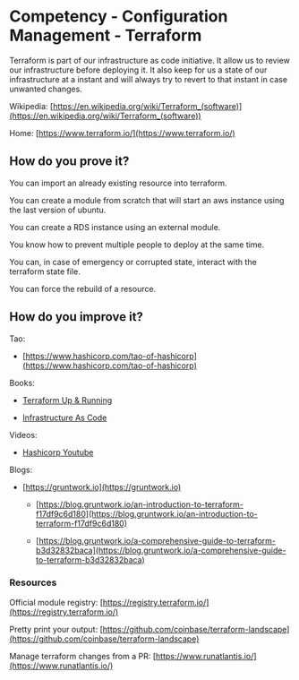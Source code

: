 # Competency - Configuration Management - Terraform

Terraform is part of our infrastructure as code initiative. It allow us to review our infrastructure before deploying it. It also keep for us a state of our infrastructure at a instant and will always try to revert to that instant in case unwanted changes. 

Wikipedia: [https://en.wikipedia.org/wiki/Terraform_(software)](https://en.wikipedia.org/wiki/Terraform_(software)) 

Home: [https://www.terraform.io/](https://www.terraform.io/) 

## How do you prove it?

You can import an already existing resource into terraform.

You can create a module from scratch that will start an aws instance using the last version of ubuntu.

You can create a RDS instance using an external module.

You know how to prevent multiple people to deploy at the same time.

You can, in case of emergency or corrupted state, interact with the terraform state file.

You can force the rebuild of a resource.

## How do you improve it?

Tao:

* [https://www.hashicorp.com/tao-of-hashicorp](https://www.hashicorp.com/tao-of-hashicorp)

Books:

* [Terraform Up & Running](https://www.amazon.ca/Terraform-Running-Writing-Infrastructure-Code/dp/1491977086?th=1&psc=1&source=googleshopping&locale=en-CA&tag=googcana-20&ref=pd_sl_2e491zlwv6_e)

* [Infrastructure As Code](http://shop.oreilly.com/product/0636920039297.do)

Videos:

* [Hashicorp Youtube](https://www.youtube.com/channel/UC-AdvAxaagE9W2f0webyNUQ/playlists)

Blogs:

* [https://gruntwork.io](https://gruntwork.io) 

    * [https://blog.gruntwork.io/an-introduction-to-terraform-f17df9c6d180](https://blog.gruntwork.io/an-introduction-to-terraform-f17df9c6d180)

    * [https://blog.gruntwork.io/a-comprehensive-guide-to-terraform-b3d32832baca](https://blog.gruntwork.io/a-comprehensive-guide-to-terraform-b3d32832baca) 

### Resources

Official module registry: [https://registry.terraform.io/](https://registry.terraform.io/)

Pretty print your output: [https://github.com/coinbase/terraform-landscape](https://github.com/coinbase/terraform-landscape) 

Manage terraform changes from a PR: [https://www.runatlantis.io/](https://www.runatlantis.io/)

